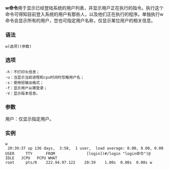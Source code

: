 **w命令**用于显示已经登陆系统的用户列表，并显示用户正在执行的指令。执行这个命令可得知目前登入系统的用户有那些人，以及他们正在执行的程序。单独执行w命令会显示所有的用户，您也可指定用户名称，仅显示某位用户的相关信息。

### 语法  

```
w(选项)(参数)
```

### 选项  

```
-h：不打印头信息；
-u：当显示当前进程和cpu时间时忽略用户名；
-s：使用短输出格式；
-f：显示用户从哪登录；
-V：显示版本信息。
```

### 参数  

用户：仅显示指定用户。

### 实例  

```
w
 20:39:37 up 136 days,  3:58,  1 user,  load average: 0.00, 0.00, 0.00
USER     TTY      FROM              [login](#/login "login命令")@   IDLE   JCPU   PCPU WHAT
root     pts/0    222.94.97.122    20:39    1.00s  0.00s  0.00s w
```